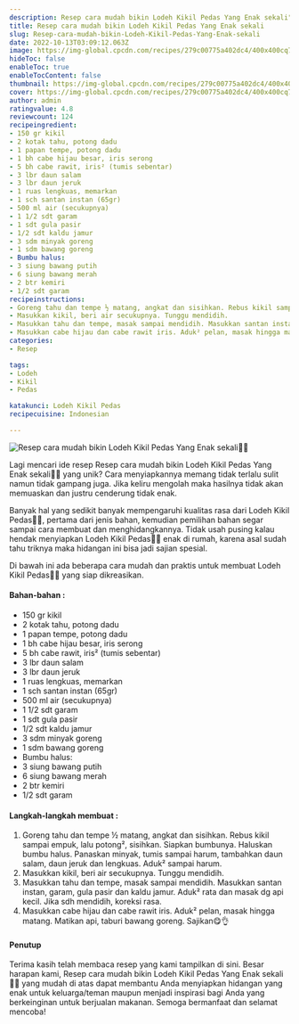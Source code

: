 ```yaml
---
description: Resep cara mudah bikin Lodeh Kikil Pedas Yang Enak sekali"
title: Resep cara mudah bikin Lodeh Kikil Pedas Yang Enak sekali
slug: Resep-cara-mudah-bikin-Lodeh-Kikil-Pedas-Yang-Enak-sekali
date: 2022-10-13T03:09:12.063Z
image: https://img-global.cpcdn.com/recipes/279c00775a402dc4/400x400cq70/photo.jpg
hideToc: false
enableToc: true
enableTocContent: false
thumbnail: https://img-global.cpcdn.com/recipes/279c00775a402dc4/400x400cq70/photo.jpg
cover: https://img-global.cpcdn.com/recipes/279c00775a402dc4/400x400cq70/photo.jpg
author: admin
ratingvalue: 4.8
reviewcount: 124
recipeingredient:
- 150 gr kikil
- 2 kotak tahu, potong dadu
- 1 papan tempe, potong dadu
- 1 bh cabe hijau besar, iris serong
- 5 bh cabe rawit, iris² (tumis sebentar)
- 3 lbr daun salam
- 3 lbr daun jeruk
- 1 ruas lengkuas, memarkan
- 1 sch santan instan (65gr)
- 500 ml air (secukupnya)
- 1 1/2 sdt garam
- 1 sdt gula pasir
- 1/2 sdt kaldu jamur
- 3 sdm minyak goreng
- 1 sdm bawang goreng
- Bumbu halus:
- 3 siung bawang putih
- 6 siung bawang merah
- 2 btr kemiri
- 1/2 sdt garam
recipeinstructions:
- Goreng tahu dan tempe ½ matang, angkat dan sisihkan. Rebus kikil sampai empuk, lalu potong², sisihkan. Siapkan bumbunya. Haluskan bumbu halus. Panaskan minyak, tumis sampai harum, tambahkan daun salam, daun jeruk dan lengkuas. Aduk² sampai harum.
- Masukkan kikil, beri air secukupnya. Tunggu mendidih.
- Masukkan tahu dan tempe, masak sampai mendidih. Masukkan santan instan, garam, gula pasir dan kaldu jamur. Aduk² rata dan masak dg api kecil. Jika sdh mendidih, koreksi rasa.
- Masukkan cabe hijau dan cabe rawit iris. Aduk² pelan, masak hingga matang. Matikan api, taburi bawang goreng. Sajikan😋👌
categories:
- Resep

tags:
- Lodeh
- Kikil
- Pedas

katakunci: Lodeh Kikil Pedas
recipecuisine: Indonesian

---
```


![Resep cara mudah bikin Lodeh Kikil Pedas Yang Enak sekali👩‍🍳](https://img-global.cpcdn.com/recipes/279c00775a402dc4/400x400cq70/photo.jpg)

Lagi mencari ide resep Resep cara mudah bikin Lodeh Kikil Pedas Yang Enak sekali👩‍🍳 yang unik? Cara menyiapkannya memang tidak terlalu sulit namun tidak gampang juga. Jika keliru mengolah maka hasilnya tidak akan memuaskan dan justru cenderung tidak enak.

Banyak hal yang sedikit banyak mempengaruhi kualitas rasa dari Lodeh Kikil Pedas👩‍🍳, pertama dari jenis bahan, kemudian pemilihan bahan segar sampai cara membuat dan menghidangkannya. Tidak usah pusing kalau hendak menyiapkan Lodeh Kikil Pedas👩‍🍳 enak di rumah, karena asal sudah tahu triknya maka hidangan ini bisa jadi sajian spesial.

Di bawah ini ada beberapa cara mudah dan praktis untuk membuat Lodeh Kikil Pedas👩‍🍳 yang siap dikreasikan.

<!--inarticleads1-->

#### Bahan-bahan :

- 150 gr kikil
- 2 kotak tahu, potong dadu
- 1 papan tempe, potong dadu
- 1 bh cabe hijau besar, iris serong
- 5 bh cabe rawit, iris² (tumis sebentar)
- 3 lbr daun salam
- 3 lbr daun jeruk
- 1 ruas lengkuas, memarkan
- 1 sch santan instan (65gr)
- 500 ml air (secukupnya)
- 1 1/2 sdt garam
- 1 sdt gula pasir
- 1/2 sdt kaldu jamur
- 3 sdm minyak goreng
- 1 sdm bawang goreng
- Bumbu halus:
- 3 siung bawang putih
- 6 siung bawang merah
- 2 btr kemiri
- 1/2 sdt garam

<!--inarticleads2-->

#### Langkah-langkah membuat :

1. Goreng tahu dan tempe ½ matang, angkat dan sisihkan. Rebus kikil sampai empuk, lalu potong², sisihkan. Siapkan bumbunya. Haluskan bumbu halus. Panaskan minyak, tumis sampai harum, tambahkan daun salam, daun jeruk dan lengkuas. Aduk² sampai harum.
1. Masukkan kikil, beri air secukupnya. Tunggu mendidih.
1. Masukkan tahu dan tempe, masak sampai mendidih. Masukkan santan instan, garam, gula pasir dan kaldu jamur. Aduk² rata dan masak dg api kecil. Jika sdh mendidih, koreksi rasa.
1. Masukkan cabe hijau dan cabe rawit iris. Aduk² pelan, masak hingga matang. Matikan api, taburi bawang goreng. Sajikan😋👌

#### Penutup

Terima kasih telah membaca resep yang kami tampilkan di sini. Besar harapan kami, Resep cara mudah bikin Lodeh Kikil Pedas Yang Enak sekali👩‍🍳 yang mudah di atas dapat membantu Anda menyiapkan hidangan yang enak untuk keluarga/teman maupun menjadi inspirasi bagi Anda yang berkeinginan untuk berjualan makanan. Semoga bermanfaat dan selamat mencoba!